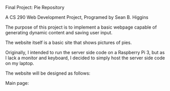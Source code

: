 Final Project: Pie Repository

A CS 290 Web Development Project,
Programed by Sean B. Higgins

The purpose of this project is to implement a basic webpage
capable of generating dynamic content and saving user input.

The website itself is a basic site that shows pictures of pies.

Originally, I intended to run the server side code on a
Raspberry Pi 3, but as I lack a monitor and keyboard,
I decided to simply host the server side code on my laptop.

The website will be designed as follows:

Main page: